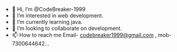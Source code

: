 - 👋 Hi, I’m @CodeBreaker-1999
- 👀 I’m interested in web development.
- 🌱 I’m currently learning java.
- 💞️ I’m looking to collaborate on development.
- 📫 How to reach me Email- codebreaker1999@gmail.com , mob- 7300644642...

<!---
CodeBreaker-1999/CodeBreaker-1999 is a ✨ special ✨ repository because its `README.md` (this file) appears on your GitHub profile.
You can click the Preview link to take a look at your changes.
--->
